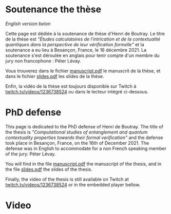 # Soutenance the thèse
*English version belon*

Cette page est dédiée à la soutenance de thèse d'Henri de Boutray. Le titre de la thèse est *"Études calculatoires de l’intrication et de la contextualité quantiques dans la perspective de leur vérification formelle"* et la soutenance a eu lieu à Besançon, France, le 16 décembre 2021. La soutenance s'est déroulée en anglais pour tenir compte d'un membre du jury non francophone : Péter Lévay.

Vous trouverez dans le fichier [manuscript.pdf](manuscript.pdf) le manuscrit de la thèse, et dans le fichier [slides.pdf](slides.pdf) les slides de la thèse.

Enfin, la vidéo de la thèse est toujours disponible sur Twitch à [twitch.tv/videos/1236738524](https://www.twitch.tv/videos/1236738524) ou dans le lecteur intégré ci-dessous.

# PhD defense

This page is dedicated to the PhD defense of Henri de Boutray. The title of the
thesis is *"Computational studies of entanglement and quantum contextuality
properties towards their formal verification"* and the defense took place in
Besançon, France, on the 16th of December 2021. The defense was in English to
accommodate for a non French speaking member of the jury: Péter Lévay.

You will find in the file [manuscript.pdf](manuscript.pdf) the manuscript of the
thesis, and in the file [slides.pdf](slides.pdf) the slides of the thesis.

Finally, the video of the thesis is still available on Twitch at 
[twitch.tv/videos/1236738524](https://www.twitch.tv/videos/1236738524) or in the
embedded player bellow.

# Video

<!-- Add a placeholder for the Twitch embed -->
<div id="twitch-embed"></div>

<!-- Load the Twitch embed script -->
<script src="https://player.twitch.tv/js/embed/v1.js"></script>

<!-- Create a Twitch.Player object. This will render within the placeholder div -->
<script type="text/javascript">
  new Twitch.Player("twitch-embed", {
    video: "1236738524",
    width: 100%,
    height: 100%
  });
</script>
